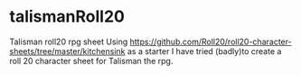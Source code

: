 # talismanRoll20
Talisman roll20 rpg sheet
Using https://github.com/Roll20/roll20-character-sheets/tree/master/kitchensink as a starter I have tried (badly)to create a roll 20 character sheet for Talisman the rpg.  
